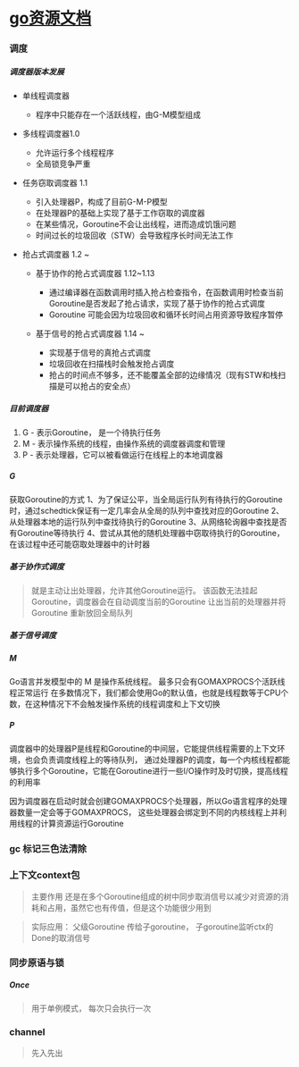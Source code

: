# [go资源文档](https://draveness.me/golang/docs/part3-runtime/ch06-concurrency/golang-goroutine/) 


### 调度

##### 调度器版本发展

- 单线程调度器
    - 程序中只能存在一个活跃线程，由G-M模型组成
    
- 多线程调度器1.0
    - 允许运行多个线程程序
    - 全局锁竞争严重
    
- 任务窃取调度器 1.1
    - 引入处理器P，构成了目前G-M-P模型
    - 在处理器P的基础上实现了基于工作窃取的调度器
    - 在某些情况，Goroutine不会让出线程，进而造成饥饿问题
    - 时间过长的垃圾回收（STW）会导致程序长时间无法工作
    
- 抢占式调度器 1.2 ~
     
    - 基于协作的抢占式调度器 1.12~1.13
        - 通过编译器在函数调用时插入抢占检查指令，在函数调用时检查当前Goroutine是否发起了抢占请求，实现了基于协作的抢占式调度
        - Goroutine 可能会因为垃圾回收和循环长时间占用资源导致程序暂停
    
    - 基于信号的抢占式调度器 1.14 ~
        - 实现基于信号的真抢占式调度
        - 垃圾回收在扫描栈时会触发抢占调度
        - 抢占的时间点不够多，还不能覆盖全部的边缘情况（现有STW和栈扫描是可以抢占的安全点）

##### 目前调度器

1. G - 表示Goroutine， 是一个待执行任务
2. M - 表示操作系统的线程，由操作系统的调度器调度和管理
3. P - 表示处理器，它可以被看做运行在线程上的本地调度器

##### G

获取Goroutine的方式
1、为了保证公平，当全局运行队列有待执行的Goroutine时，通过schedtick保证有一定几率会从全局的队列中查找对应的Goroutine
2、从处理器本地的运行队列中查找待执行的Goroutine
3、从网络轮询器中查找是否有Goroutine等待执行
4、尝试从其他的随机处理器中窃取待执行的Goroutine，在该过程中还可能窃取处理器中的计时器


##### 基于协作式调度
> 就是主动让出处理器，允许其他Goroutine运行。 该函数无法挂起Goroutine，调度器会在自动调度当前的Goroutine
让出当前的处理器并将 Goroutine 重新放回全局队列

##### 基于信号调度





##### M 

Go语言并发模型中的 M 是操作系统线程。 最多只会有GOMAXPROCS个活跃线程正常运行
在多数情况下，我们都会使用Go的默认值，也就是线程数等于CPU个数，在这种情况下不会触发操作系统的线程调度和上下文切换

##### P

调度器中的处理器P是线程和Goroutine的中间层，它能提供线程需要的上下文环境，也会负责调度线程上的等待队列，
通过处理器P的调度，每一个内核线程都能够执行多个Goroutine，它能在Goroutine进行一些I/O操作时及时切换，提高线程的利用率

因为调度器在启动时就会创建GOMAXPROCS个处理器，所以Go语言程序的处理器数量一定会等于GOMAXPROCS，
这些处理器会绑定到不同的内核线程上并利用线程的计算资源运行Goroutine


### gc 标记三色法清除 

### 上下文context包

> 主要作用 还是在多个Goroutine组成的树中同步取消信号以减少对资源的消耗和占用，虽然它也有传值，但是这个功能很少用到

> 实际应用： 父级Goroutine 传给子goroutine， 子goroutine监听ctx的Done的取消信号


### 同步原语与锁

##### Once

> 用于单例模式， 每次只会执行一次


### channel

> 先入先出
